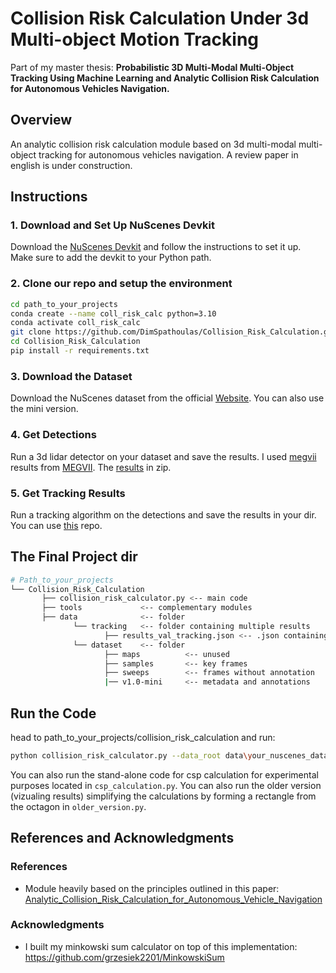 # Collision Risk Calculation Under 3d Multi-object Motion Tracking
Part of my master thesis: **Probabilistic 3D Multi-Modal Multi-Object Tracking Using Machine Learning and Analytic Collision Risk Calculation for Autonomous Vehicles Navigation.**

 
## Overview
An analytic collision risk calculation module based on 3d multi-modal multi-object tracking for autonomous vehicles navigation.
A review paper in english is under construction.

## Instructions

### 1. Download and Set Up NuScenes Devkit
Download the [NuScenes Devkit](https://github.com/nutonomy/nuscenes-devkit) and follow the instructions to set it up.
Make sure to add the devkit to your Python path.

### 2. Clone our repo and setup the environment
```bash
cd path_to_your_projects
conda create --name coll_risk_calc python=3.10
conda activate coll_risk_calc
git clone https://github.com/DimSpathoulas/Collision_Risk_Calculation.git
cd Collision_Risk_Calculation
pip install -r requirements.txt
```

### 3. Download the Dataset
Download the NuScenes dataset from the official [Website](https://www.nuscenes.org/).
You can also use the mini version.

### 4. Get Detections
Run a 3d lidar detector on your dataset and save the results.
I used [megvii](https://arxiv.org/abs/1908.09492) results from [MEGVII](https://github.com/V2AI/Det3D).
The [results](https://www.nuscenes.org/data/detection-megvii.zip) in zip.

### 5. Get Tracking Results
Run a tracking algorithm on the detections and save the results in your dir.
You can use [this](https://github.com/eddyhkchiu/mahalanobis_3d_multi_object_tracking) repo.


## The Final Project dir
```bash
# Path_to_your_projects        
└── Collision_Risk_Calculation
       ├── collision_risk_calculator.py <-- main code
       ├── tools             <-- complementary modules
       ├── data              <-- folder
              └── tracking   <-- folder containing multiple results
                     ├── results_val_tracking.json <-- .json containing results
              └── dataset    <-- folder
                     ├── maps          <-- unused
                     ├── samples       <-- key frames
                     ├── sweeps        <-- frames without annotation
                     |── v1.0-mini     <-- metadata and annotations
```

## Run the Code
head to path_to_your_projects/collision_risk_calculation and run:
```bash
python collision_risk_calculator.py --data_root data\your_nuscenes_data --version your_version --tracking_file data\tracking\your_tracking_results.json --distance_thresh 10 --projection_window 2 
```
You can also run the stand-alone code for csp calculation for experimental purposes located in ```csp_calculation.py```.
You can also run the older version (vizualing results) simplifying the calculations by forming a rectangle from the octagon in ```older_version.py```.



## References and Acknowledgments

### References
- Module heavily based on the principles outlined in this paper: [Analytic_Collision_Risk_Calculation_for_Autonomous_Vehicle_Navigation](https://ieeexplore.ieee.org/document/8793264)
### Acknowledgments
- I built my minkowski sum calculator on top of this implementation:
https://github.com/grzesiek2201/MinkowskiSum
